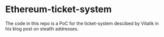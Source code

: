 # Ethereum-ticket-system
The code in this repo is a PoC for the ticket-system descibed by Vitalik in his blog post on steatlh addresses.
